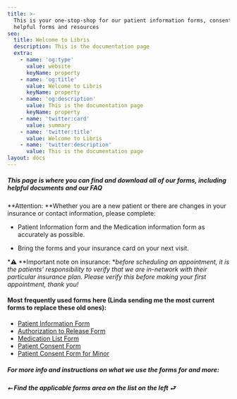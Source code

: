 ```yaml
---
title: >-
  This is your one-stop-shop for our patient information forms, consent + other
  helpful forms and resources
seo:
  title: Welcome to Libris
  description: This is the documentation page
  extra:
    - name: 'og:type'
      value: website
      keyName: property
    - name: 'og:title'
      value: Welcome to Libris
      keyName: property
    - name: 'og:description'
      value: This is the documentation page
      keyName: property
    - name: 'twitter:card'
      value: summary
    - name: 'twitter:title'
      value: Welcome to Libris
    - name: 'twitter:description'
      value: This is the documentation page
layout: docs
---
```

##### **This page is where you can find and download all of our forms, including helpful documents and our FAQ**

**Attention: **Whether you are a new patient or there are changes in your insurance or contact information, please complete:

*   Patient Information form and the Medication information form as accurately as possible.

*   Bring the forms and your insurance card on your next visit.

*⚠️ **Important note on insurance: **before scheduling an appointment, it is the patients’ responsibility
to verify that we are in-network with their particular insurance plan. Please verify this before making your first appointment, thank you!*

#### **Most frequently used forms here (Linda sending me the most current forms to replace these old ones):**

*   [Patient Information Form](http://drgcg.com/PatientInformation.pdf)
*   [Authorization to Release Form](http://drgcg.com/AuthorizationForm.pdf)
*   [Medication List Form](http://drgcg.com/MedicationList.pdf)
*   [Patient Consent Form](http://drgcg.com/PrivConAdult.pdf)
*   [Patient Consent Form for Minor](http://drgcg.com/PrivConMinor.pdf)

##### For more info and instructions on what we use the forms for and more:

##### ⭠ *Find the applicable forms area on the list on the left* ⮐
